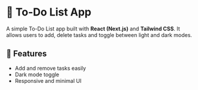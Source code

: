 # 📝 To-Do List App

A simple To-Do List app built with **React (Next.js)** and **Tailwind CSS**. It allows users to add, delete tasks and toggle between light and dark modes.

## 🚀 Features
- Add and remove tasks easily
- Dark mode toggle
- Responsive and minimal UI

